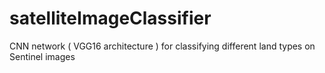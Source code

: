 # satelliteImageClassifier
CNN network ( VGG16 architecture ) for classifying different land types on Sentinel images
